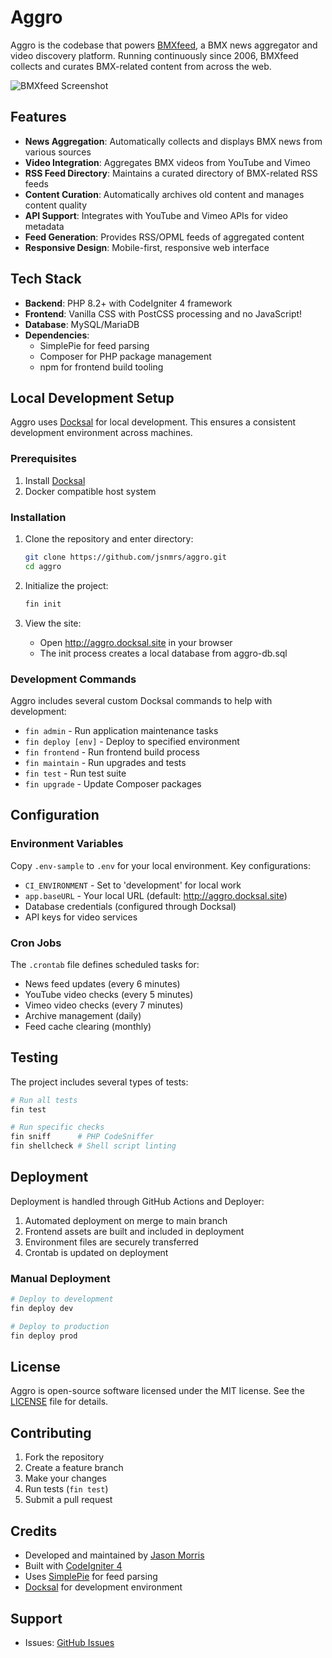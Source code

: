 # Aggro

Aggro is the codebase that powers [BMXfeed](https://bmxfeed.com), a BMX news aggregator and video discovery platform. Running continuously since 2006, BMXfeed collects and curates BMX-related content from across the web.

![BMXfeed Screenshot](https://user-images.githubusercontent.com/1215760/98826155-4a15c100-242d-11eb-81fa-cdbe68a3e872.jpg)

## Features

- **News Aggregation**: Automatically collects and displays BMX news from various sources
- **Video Integration**: Aggregates BMX videos from YouTube and Vimeo
- **RSS Feed Directory**: Maintains a curated directory of BMX-related RSS feeds
- **Content Curation**: Automatically archives old content and manages content quality
- **API Support**: Integrates with YouTube and Vimeo APIs for video metadata
- **Feed Generation**: Provides RSS/OPML feeds of aggregated content
- **Responsive Design**: Mobile-first, responsive web interface

## Tech Stack

- **Backend**: PHP 8.2+ with CodeIgniter 4 framework
- **Frontend**: Vanilla CSS with PostCSS processing and no JavaScript!
- **Database**: MySQL/MariaDB
- **Dependencies**: 
  - SimplePie for feed parsing
  - Composer for PHP package management
  - npm for frontend build tooling

## Local Development Setup

Aggro uses [Docksal](https://docksal.io) for local development. This ensures a consistent development environment across machines.

### Prerequisites

1. Install [Docksal](https://docksal.io/installation)
2. Docker compatible host system

### Installation

1. Clone the repository and enter directory:
   ```bash
   git clone https://github.com/jsnmrs/aggro.git
   cd aggro
   ```

2. Initialize the project:
   ```bash
   fin init
   ```

3. View the site:
   - Open http://aggro.docksal.site in your browser
   - The init process creates a local database from aggro-db.sql

### Development Commands

Aggro includes several custom Docksal commands to help with development:

- `fin admin` - Run application maintenance tasks
- `fin deploy [env]` - Deploy to specified environment
- `fin frontend` - Run frontend build process
- `fin maintain` - Run upgrades and tests
- `fin test` - Run test suite
- `fin upgrade` - Update Composer packages

## Configuration

### Environment Variables

Copy `.env-sample` to `.env` for your local environment. Key configurations:

- `CI_ENVIRONMENT` - Set to 'development' for local work
- `app.baseURL` - Your local URL (default: http://aggro.docksal.site)
- Database credentials (configured through Docksal)
- API keys for video services

### Cron Jobs

The `.crontab` file defines scheduled tasks for:

- News feed updates (every 6 minutes)
- YouTube video checks (every 5 minutes)
- Vimeo video checks (every 7 minutes)
- Archive management (daily)
- Feed cache clearing (monthly)

## Testing

The project includes several types of tests:

```bash
# Run all tests
fin test

# Run specific checks
fin sniff      # PHP CodeSniffer
fin shellcheck # Shell script linting
```

## Deployment

Deployment is handled through GitHub Actions and Deployer:

1. Automated deployment on merge to main branch
2. Frontend assets are built and included in deployment
3. Environment files are securely transferred
4. Crontab is updated on deployment

### Manual Deployment

```bash
# Deploy to development
fin deploy dev

# Deploy to production
fin deploy prod
```

## License

Aggro is open-source software licensed under the MIT license. See the [LICENSE](LICENSE) file for details.

## Contributing

1. Fork the repository
2. Create a feature branch
3. Make your changes
4. Run tests (`fin test`)
5. Submit a pull request

## Credits

- Developed and maintained by [Jason Morris](https://jasonmorris.com)
- Built with [CodeIgniter 4](https://github.com/codeigniter4/CodeIgniter4)
- Uses [SimplePie](https://github.com/simplepie/simplepie) for feed parsing
- [Docksal](https://docksal.io) for development environment

## Support

- Issues: [GitHub Issues](https://github.com/jsnmrs/aggro/issues)
